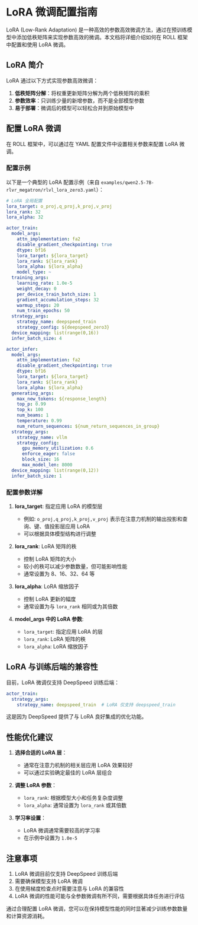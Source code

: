 # LoRA 微调配置指南

LoRA (Low-Rank Adaptation) 是一种高效的参数高效微调方法，通过在预训练模型中添加低秩矩阵来实现参数高效的微调。本文档将详细介绍如何在 ROLL 框架中配置和使用 LoRA 微调。

## LoRA 简介

LoRA 通过以下方式实现参数高效微调：
1. **低秩矩阵分解**：将权重更新矩阵分解为两个低秩矩阵的乘积
2. **参数效率**：只训练少量的新增参数，而不是全部模型参数
3. **易于部署**：微调后的模型可以轻松合并到原始模型中

## 配置 LoRA 微调

在 ROLL 框架中，可以通过在 YAML 配置文件中设置相关参数来配置 LoRA 微调。

### 配置示例

以下是一个典型的 LoRA 配置示例（来自 `examples/qwen2.5-7B-rlvr_megatron/rlvl_lora_zero3.yaml`）：

```yaml
# LoRA 全局配置
lora_target: o_proj,q_proj,k_proj,v_proj
lora_rank: 32
lora_alpha: 32

actor_train:
  model_args:
    attn_implementation: fa2
    disable_gradient_checkpointing: true
    dtype: bf16
    lora_target: ${lora_target}
    lora_rank: ${lora_rank}
    lora_alpha: ${lora_alpha}
    model_type: ~
  training_args:
    learning_rate: 1.0e-5
    weight_decay: 0
    per_device_train_batch_size: 1
    gradient_accumulation_steps: 32
    warmup_steps: 20
    num_train_epochs: 50
  strategy_args:
    strategy_name: deepspeed_train
    strategy_config: ${deepspeed_zero3}
  device_mapping: list(range(0,16))
  infer_batch_size: 4

actor_infer:
  model_args:
    attn_implementation: fa2
    disable_gradient_checkpointing: true
    dtype: bf16
    lora_target: ${lora_target}
    lora_rank: ${lora_rank}
    lora_alpha: ${lora_alpha}
  generating_args:
    max_new_tokens: ${response_length}
    top_p: 0.99
    top_k: 100
    num_beams: 1
    temperature: 0.99
    num_return_sequences: ${num_return_sequences_in_group}
  strategy_args:
    strategy_name: vllm
    strategy_config:
      gpu_memory_utilization: 0.6
      enforce_eager: false
      block_size: 16
      max_model_len: 8000
  device_mapping: list(range(0,12))
  infer_batch_size: 1
```

### 配置参数详解

1. **lora_target**: 指定应用 LoRA 的模型层
   - 例如: `o_proj,q_proj,k_proj,v_proj` 表示在注意力机制的输出投影和查询、键、值投影层应用 LoRA
   - 可以根据具体模型结构进行调整

2. **lora_rank**: LoRA 矩阵的秩
   - 控制 LoRA 矩阵的大小
   - 较小的秩可以减少参数数量，但可能影响性能
   - 通常设置为 8、16、32、64 等

3. **lora_alpha**: LoRA 缩放因子
   - 控制 LoRA 更新的幅度
   - 通常设置为与 `lora_rank` 相同或为其倍数

4. **model_args 中的 LoRA 参数**:
   - `lora_target`: 指定应用 LoRA 的层
   - `lora_rank`: LoRA 矩阵的秩
   - `lora_alpha`: LoRA 缩放因子

## LoRA 与训练后端的兼容性

目前，LoRA 微调仅支持 DeepSpeed 训练后端：

```yaml
actor_train:
  strategy_args:
    strategy_name: deepspeed_train  # LoRA 仅支持 deepspeed_train
```

这是因为 DeepSpeed 提供了与 LoRA 良好集成的优化功能。

## 性能优化建议

1. **选择合适的 LoRA 层**：
   - 通常在注意力机制的相关层应用 LoRA 效果较好
   - 可以通过实验确定最佳的 LoRA 层组合

2. **调整 LoRA 参数**：
   - `lora_rank`: 根据模型大小和任务复杂度调整
   - `lora_alpha`: 通常设置为 `lora_rank` 或其倍数

3. **学习率设置**：
   - LoRA 微调通常需要较高的学习率
   - 在示例中设置为 `1.0e-5`

## 注意事项

1. LoRA 微调目前仅支持 DeepSpeed 训练后端
2. 需要确保模型支持 LoRA 微调
3. 在使用梯度检查点时需要注意与 LoRA 的兼容性
4. LoRA 微调的性能可能与全参数微调有所不同，需要根据具体任务进行评估

通过合理配置 LoRA 微调，您可以在保持模型性能的同时显著减少训练参数数量和计算资源消耗。